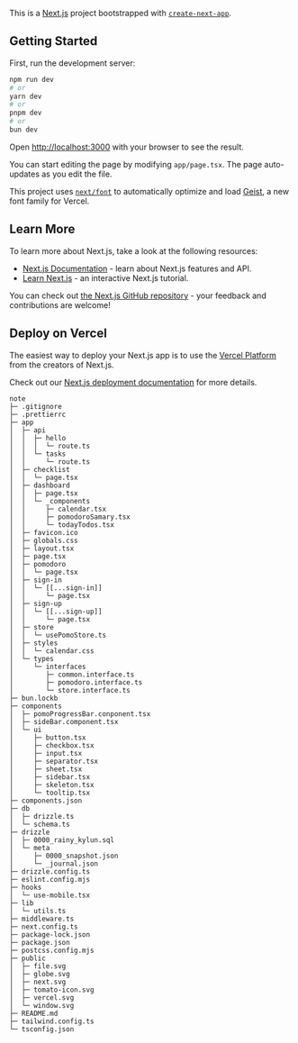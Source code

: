 This is a [Next.js](https://nextjs.org) project bootstrapped with [`create-next-app`](https://nextjs.org/docs/app/api-reference/cli/create-next-app).

## Getting Started

First, run the development server:

```bash
npm run dev
# or
yarn dev
# or
pnpm dev
# or
bun dev
```

Open [http://localhost:3000](http://localhost:3000) with your browser to see the result.

You can start editing the page by modifying `app/page.tsx`. The page auto-updates as you edit the file.

This project uses [`next/font`](https://nextjs.org/docs/app/building-your-application/optimizing/fonts) to automatically optimize and load [Geist](https://vercel.com/font), a new font family for Vercel.

## Learn More

To learn more about Next.js, take a look at the following resources:

- [Next.js Documentation](https://nextjs.org/docs) - learn about Next.js features and API.
- [Learn Next.js](https://nextjs.org/learn) - an interactive Next.js tutorial.

You can check out [the Next.js GitHub repository](https://github.com/vercel/next.js) - your feedback and contributions are welcome!

## Deploy on Vercel

The easiest way to deploy your Next.js app is to use the [Vercel Platform](https://vercel.com/new?utm_medium=default-template&filter=next.js&utm_source=create-next-app&utm_campaign=create-next-app-readme) from the creators of Next.js.

Check out our [Next.js deployment documentation](https://nextjs.org/docs/app/building-your-application/deploying) for more details.

```
note
├─ .gitignore
├─ .prettierrc
├─ app
│  ├─ api
│  │  ├─ hello
│  │  │  └─ route.ts
│  │  └─ tasks
│  │     └─ route.ts
│  ├─ checklist
│  │  └─ page.tsx
│  ├─ dashboard
│  │  ├─ page.tsx
│  │  └─ _components
│  │     ├─ calendar.tsx
│  │     ├─ pomodoroSamary.tsx
│  │     └─ todayTodos.tsx
│  ├─ favicon.ico
│  ├─ globals.css
│  ├─ layout.tsx
│  ├─ page.tsx
│  ├─ pomodoro
│  │  └─ page.tsx
│  ├─ sign-in
│  │  └─ [[...sign-in]]
│  │     └─ page.tsx
│  ├─ sign-up
│  │  └─ [[...sign-up]]
│  │     └─ page.tsx
│  ├─ store
│  │  └─ usePomoStore.ts
│  ├─ styles
│  │  └─ calendar.css
│  └─ types
│     └─ interfaces
│        ├─ common.interface.ts
│        ├─ pomodoro.interface.ts
│        └─ store.interface.ts
├─ bun.lockb
├─ components
│  ├─ pomoProgressBar.conponent.tsx
│  ├─ sideBar.component.tsx
│  └─ ui
│     ├─ button.tsx
│     ├─ checkbox.tsx
│     ├─ input.tsx
│     ├─ separator.tsx
│     ├─ sheet.tsx
│     ├─ sidebar.tsx
│     ├─ skeleton.tsx
│     └─ tooltip.tsx
├─ components.json
├─ db
│  ├─ drizzle.ts
│  └─ schema.ts
├─ drizzle
│  ├─ 0000_rainy_kylun.sql
│  └─ meta
│     ├─ 0000_snapshot.json
│     └─ _journal.json
├─ drizzle.config.ts
├─ eslint.config.mjs
├─ hooks
│  └─ use-mobile.tsx
├─ lib
│  └─ utils.ts
├─ middleware.ts
├─ next.config.ts
├─ package-lock.json
├─ package.json
├─ postcss.config.mjs
├─ public
│  ├─ file.svg
│  ├─ globe.svg
│  ├─ next.svg
│  ├─ tomato-icon.svg
│  ├─ vercel.svg
│  └─ window.svg
├─ README.md
├─ tailwind.config.ts
└─ tsconfig.json

```
